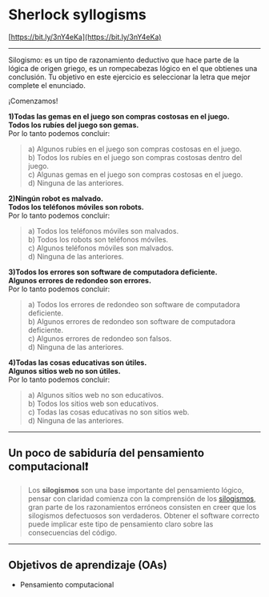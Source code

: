 # Sherlock syllogisms

[https://bit.ly/3nY4eKa](https://bit.ly/3nY4eKa)
* * *

Silogismo: es un tipo de razonamiento deductivo que hace parte de la lógica de
origen griego, es un rompecabezas lógico en el que obtienes una conclusión.
Tu objetivo en este ejercicio es seleccionar la letra que mejor complete el
enunciado.

¡Comenzamos!

__1)Todas las gemas en el juego son compras costosas en el juego.  
Todos los rubíes del juego son gemas.__  
Por lo tanto podemos concluir:
> a) Algunos rubíes en el juego son compras costosas en el juego.  
> b) Todos los rubíes en el juego son compras costosas dentro del juego.  
> c) Algunas gemas en el juego son compras costosas en el juego.  
> d) Ninguna de las anteriores.

__2)Ningún robot es malvado.  
Todos los teléfonos móviles son robots.__  
Por lo tanto podemos concluir:
> a) Todos los teléfonos móviles son malvados.  
> b) Todos los robots son teléfonos móviles.  
> c) Algunos teléfonos móviles son malvados.  
> d) Ninguna de las anteriores.

__3)Todos los errores son software de computadora deficiente.  
Algunos errores de redondeo son errores.__  
Por lo tanto podemos concluir:
> a) Todos los errores de redondeo son software de computadora deficiente.  
> b) Algunos errores de redondeo son software de computadora deficiente.  
> c) Algunos errores de redondeo son falsos.  
> d) Ninguna de las anteriores.

__4)Todas las cosas educativas son útiles.  
Algunos sitios web no son útiles.__  
Por lo tanto podemos concluir:
> a) Algunos sitios web no son educativos.  
> b) Todos los sitios web son educativos.  
> c) Todas las cosas educativas no son sitios web.  
> d) Ninguna de las anteriores.
* * *

## Un poco de sabiduría del pensamiento computacional❗

>Los __silogismos__ son una base importante del pensamiento lógico, pensar
con claridad comienza con la comprensión de los [silogismos](https://es.wikipedia.org/wiki/Silogismo), gran parte de los
razonamientos erróneos consisten en creer que los silogismos defectuosos
son verdaderos.
Obtener el software correcto puede implicar este tipo de pensamiento claro sobre
las consecuencias del código.
* * *

## Objetivos de aprendizaje (OAs)

- Pensamiento computacional
